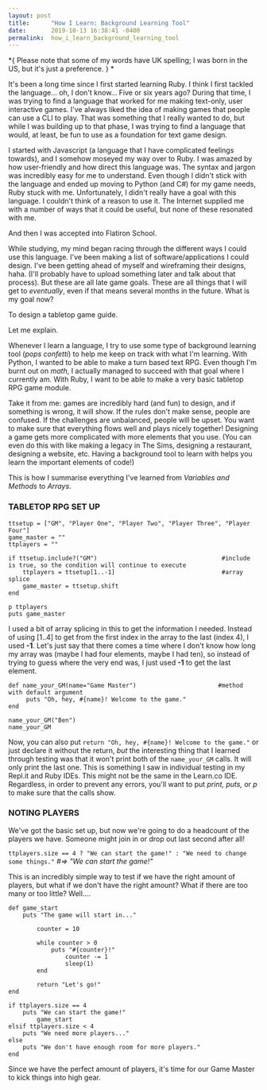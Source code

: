 ```yaml
---
layout: post
title:      "How I Learn: Background Learning Tool"
date:       2019-10-13 16:38:41 -0400
permalink:  how_i_learn_background_learning_tool
---
```



*{ Please note that some of my words have UK spelling; I was born in the US, but it's just a preference. } *

It's been a long time since I first started learning Ruby. I think I first tackled the language... oh, I don't know... Five or six years ago? During that time, I was trying to find a language that worked for me making text-only, user interactive games. I've always liked the idea of making games that people can use a CLI to play. That was something that I really wanted to do, but while I was building up to that phase, I was trying to find a language that would, at least, be fun to use as a foundation for text game design. 

I started with Javascript (a language that I have complicated feelings towards), and I somehow moseyed my way over to Ruby. I was amazed by how user-friendly and how direct this language was. The syntax and jargon was incredibly easy for me to understand. Even though I didn't stick with the language and ended up moving to Python (and C#) for my game needs, Ruby stuck with me. Unfortunately, I didn't really have a goal with this language. I couldn't think of a reason to use it. The Internet supplied me with a number of ways that it could be useful, but none of these resonated with me.

And then I was accepted into Flatiron School.

While studying, my mind began racing through the different ways I could use this language. I've been making a list of software/applications I could design. I've been getting ahead of myself and wireframing their designs, haha. (I'll probably have to upload something later and talk about that process). But these are all late game goals. These are all things that I will get to *eventually*, even if that means several months in the future. What is my goal now? 

To design a tabletop game guide.

Let me explain.

Whenever I learn a language, I try to use some type of background learning tool (*pops confetti*) to help me keep on track with what I'm learning. With Python, I wanted to be able to make a turn based text RPG. Even though I'm burnt out on *math*, I actually managed to succeed with that goal where I currently am. With Ruby, I want to be able to make a very basic tabletop RPG game module. 

Take it from me: games are incredibly hard (and fun) to design, and if something is wrong, it will show. If the rules don't make sense, people are confused. If the challenges are unbalanced, people will be upset. You want to make sure that everything flows well and plays nicely together! Designing a game gets more complicated with more elements that you use. (You can even do this with like making a legacy in The Sims, designing a restaurant, designing a website, etc. Having a background tool to learn with helps you learn the important elements of code!)

This is how I summarise everything I've learned from *Variables and Methods* to *Arrays*.


### TABLETOP RPG SET UP


```
ttsetup = ["GM", "Player One", "Player Two", "Player Three", "Player Four"]
game_master = ""
ttplayers = ""

if ttsetup.include?("GM")                                   #include is true, so the condition will continue to execute
    ttplayers = ttsetup[1..-1]                              #array splice
    game_master = ttsetup.shift
end
     
p ttplayers
puts game_master
```


I used a bit of array splicing in this to get the information I needed. Instead of using [1..4] to get from the first index in the array to the last (index 4), I used **-1**. Let's just say that there comes a time where I don't know how long my array was (maybe I had four elements, maybe I had ten), so instead of trying to guess where the very end was, I just used **-1** to get the last element.

```
def name_your_GM(name="Game Master")                       #method with default argument
     puts "Oh, hey, #{name}! Welcome to the game."
end
 
name_your_GM("Ben")
name_your_GM
```
 
Now, you can also put `return "Oh, hey, #{name}! Welcome to the game."` or just declare it without the return, *but* the interesting thing that I learned through testing was that it won't print both of the `name_your_GM` calls. It will only print the last one. This is something I saw in individual testing in my Repl.it and Ruby IDEs. This might not be the same in the Learn.co IDE. Regardless, in order to prevent any errors, you'll want to put *print, puts,* or *p* to make sure that the calls show.


### NOTING PLAYERS


We've got the basic set up, but now we're going to do a headcount of the players we have. Someone might join in or drop out last second after all!

`ttplayers.size == 4 ? "We can start the game!" : "We need to change some things."`     *#=> "We can start the game!"*
 
This is an incredibly simple way to test if we have the right amount of players, but what if we don't have the right amount? What if there are too many or too little? Well....

```
def game_start
    puts "The game will start in..."
		
		counter = 10
		
		while counter > 0
		    puts "#{counter}!"
				counter -= 1
				sleep(1)
		end
		
		return "Let's go!"
end
```

```
if ttplayers.size == 4
  	puts "We can start the game!"
		game_start
elsif ttplayers.size < 4
  	puts "We need more players..."
else
  	puts "We don't have enough room for more players."
end
```


Since we have the perfect amount of players, it's time for our Game Master to kick things into high gear.


